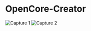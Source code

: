 # OpenCore-Creator

![Capture 1](https://user-images.githubusercontent.com/6248794/88550516-b93ae700-cfef-11ea-92ff-2c2a9ab3acdb.png)
![Capture 2](https://user-images.githubusercontent.com/6248794/88550518-b93ae700-cfef-11ea-97ad-62009e7d2d90.png)

